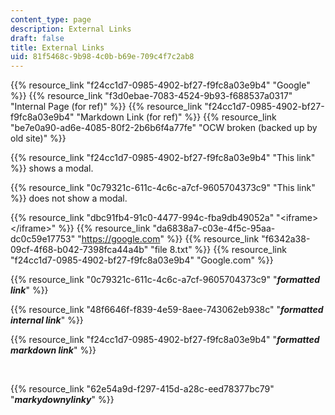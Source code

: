 ```yaml
---
content_type: page
description: External Links
draft: false
title: External Links
uid: 81f5468c-9b98-4c0b-b69e-709c4f7c2ab8
---
```

{{% resource_link "f24cc1d7-0985-4902-bf27-f9fc8a03e9b4" "Google" %}} {{% resource_link "f3d0ebae-7083-4524-9b93-f688537a0317" "Internal Page (for ref)" %}} {{% resource_link "f24cc1d7-0985-4902-bf27-f9fc8a03e9b4" "Markdown Link (for ref)" %}} {{% resource_link "be7e0a90-ad6e-4085-80f2-2b6b6f4a77fe" "OCW broken (backed up by old site)" %}}

{{% resource_link "f24cc1d7-0985-4902-bf27-f9fc8a03e9b4" "This link" %}} shows a modal.

{{% resource_link "0c79321c-611c-4c6c-a7cf-9605704373c9" "This link" %}} does not show a modal.

{{% resource_link "dbc91fb4-91c0-4477-994c-fba9db49052a" "\<iframe>\</iframe>" %}} {{% resource_link "da6838a7-c03e-4f5c-95aa-dc0c59e17753" "https://google.com" %}} {{% resource_link "f6342a38-09cf-4f68-b042-7398fca44a4b" "file 8.txt" %}} {{% resource_link "f24cc1d7-0985-4902-bf27-f9fc8a03e9b4" "Google.com" %}}

{{% resource_link "0c79321c-611c-4c6c-a7cf-9605704373c9" "***formatted link***" %}}

{{% resource_link "48f6646f-f839-4e59-8aee-743062eb938c" "***formatted internal link***" %}}

{{% resource_link "f24cc1d7-0985-4902-bf27-f9fc8a03e9b4" "***formatted markdown link***" %}}

 

{{% resource_link "62e54a9d-f297-415d-a28c-eed78377bc79" "***markydownylinky***" %}}